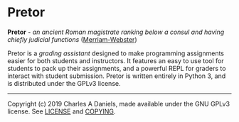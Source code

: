 # Pretor

**Pretor** - *an ancient Roman magistrate ranking below a consul and having
chiefly judicial functions*
([Merriam-Webster](https://www.merriam-webster.com/dictionary/pretor))

Pretor is a *grading assistant* designed to make programming assignments easier
for both students and instructors. It features an easy to use tool for students
to pack up their assignments, and a powerful REPL for graders to interact with
student submission. Pretor is written entirely in Python 3, and is distributed
under the GPLv3 license.

<!-- vim-markdown-toc GFM -->

<!-- vim-markdown-toc -->


----

Copyright (c) 2019 Charles A Daniels, made available under the GNU GPLv3
license. See [LICENSE](./LICENSE) and [COPYING](./COPYING).
